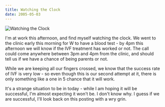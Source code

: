 ```yaml
---
title: Watching the Clock
date: 2005-05-03
---
```


![Watching the Clock](https://source.unsplash.com/Pll7AP6NFpY/1600x900)

I'm at work this afternoon, and find myself watching the clock. We went to the clinic early this morning for W to have a blood test - by 4pm this afternoon we will know if the IVF treatment has worked or not. The call could come anywhere between 3pm and 4pm from the clinic, and should tell us if we have a chance of being parents or not.

While we are keeping all our fingers crossed, we know that the success rate of IVF is very low - so even though this is our second attempt at it, there is only something like a one in 5 chance that it will work.

It's a strange situation to be in today - while I am hoping it will be successful, I'm almost expecting it won't be. I don't know why. I guess if we are successful, I'll look back on this posting with a wry grin.